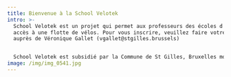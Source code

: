 ```yaml
---
title: Bienvenue à la School Velotek
intro: >-
  School Velotek est un projet qui permet aux professeurs des écoles d'avoir
  accès à une flotte de vélos. Pour vous inscrire, veuillez faire votre demande
  auprès de Véronique Gallet (vgallet@stgilles.brussels)


  School Velotek est subsidié par la Commune de St Gilles, Bruxelles mobilité et la fondation roi Baudouin.
image: /img/img_0541.jpg
---
```

